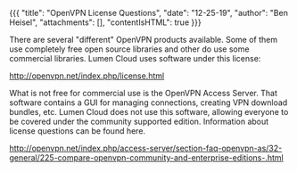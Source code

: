 {{{
  "title": "OpenVPN License Questions",
  "date": "12-25-19",
  "author": "Ben Heisel",
  "attachments": [],
  "contentIsHTML": true
}}}

<p>There are several "different" OpenVPN products available. Some of them use completely free open source libraries and other do use some commercial libraries. Lumen Cloud uses software under this license:</p>
<p><a href="http://openvpn.net/index.php/license.html">http://openvpn.net/index.php/license.html</a>
</p>
<p>What is not free for commercial use is the OpenVPN Access Server. That software contains a GUI for managing connections, creating VPN download bundles, etc. Lumen Cloud does not use this software, allowing everyone to be covered under the community
  supported edition. Information about license questions can be found here.</p>
<p><a href="https://openvpn.net/vpn-server-resources/frequently-asked-questions-licensing/">http://openvpn.net/index.php/access-server/section-faq-openvpn-as/32-general/225-compare-openvpn-community-and-enterprise-editions-.html</a>
</p>
